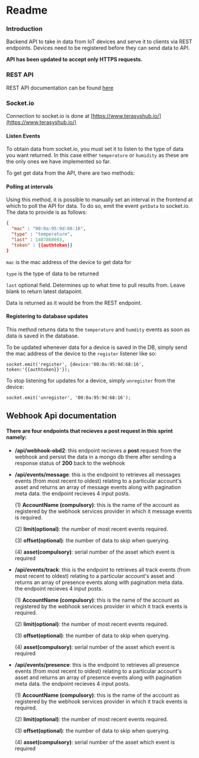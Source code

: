 **Readme**
======

### **Introduction**
Backend API to take in data from IoT devices and serve it to clients via REST endpoints.
Devices need to be registered before they can send data to API.

**API has been updated to accept only HTTPS requests.**

### **REST API**

REST API documentation can be found [here](https://documenter.getpostman.com/view/1909663/6fVW5LF?0=o&1=n&2=b&3=o&4=a&5=r&6=d&7=i&8=n&9=g&10=c&11=o&12=m&13=p&14=l&15=e&16=t&17=e&version=latest)

### **Socket.io**

Connection to socket.io is done at [https://www.terasyshub.io/](https://www.terasyshub.io/)

#### Listen Events

To obtain data from socket.io, you must set it to listen to the type of data you want returned. In this case either ```temperature``` or ```humidity``` as these are the only ones we have implemented so far.

To get get data from the API, there are two methods:

#### Polling at intervals

Using this method, it is possible to manually set an interval in the frontend at which to poll the API for data.
To do so, emit the event ```getData``` to socket.io. The data to provide is as follows:

```JSON
{
  "mac" : "00:0a:95:9d:68:16",
  "type" : "temperature",
  "last" : 1487868693,
  "token" : {{authtoken}}
}
```

```mac``` is the mac address of the device to get data for

```type``` is the type of data to be returned

```last``` optional field. Determines up to what time to pull results from. Leave blank to return latest datapoint. 

Data is returned as it would be from the REST endpoint.


#### Registering to database updates

This method returns data to the ```temperature``` and ```humdity``` events as soon as data is saved in the database.

To be updated whenever data for a device is saved in the DB, simply send the mac address of the device to the ```register``` listener like so:

```JS
socket.emit('register', {device:'00:0a:95:9d:68:16', token:'{{authtoken}}'});
```

To stop listening for updates for a device, simply ```unregister``` from the device:

```JS
socket.emit('unregister', '00:0a:95:9d:68:16');
```

## Webhook Api documentation

#### There are four endpoints that recieves a post request in this sprint namely:
- **/api/webhook-obd2**: this endpoint recieves a **post** request from the webhook and persist the data in a mongo db there after sending a response status of **200** back to the webhook

- **/api/events/message**: this is the endpoint to retrieves all messages events (from most recent to oldest) relating to a particular account's asset and returns an array of message events along with pagination meta data.
the endpoint recieves 4 input posts.

  (1) **AccountName (compulsory)**: this is the name of the account as registered by the webhook services provider in which it  message events is required.

  (2) **limit(optional)**: the number of most recent events required.

  (3) **offset(optional)**: the number of data to skip when querying.

  (4) **asset(compulsory)**: serial number of the asset which event is required

- **/api/events/track**: this is the endpoint to retrieves all track events (from most recent to oldest) relating to a particular account's asset and returns an array of presence events along with pagination meta data.
the endpoint recieves 4 input posts.

  (1) **AccountName (compulsory)**: this is the name of the account as registered by the webhook services provider in which it track events is required.

  (2) **limit(optional)**: the number of most recent events required.

  (3) **offset(optional)**: the number of data to skip when querying.

  (4) **asset(compulsory)**: serial number of the asset which event is required

- **/api/events/presence**: this is the endpoint to retrieves all presence events (from most recent to oldest) relating to a particular account's asset and returns an array of presence events along with pagination meta data.
the endpoint recieves 4 input posts.

  (1) **AccountName (compulsory)**: this is the name of the account as registered by the webhook services provider in which it track events is required.

  (2) **limit(optional)**: the number of most recent events required.

  (3) **offset(optional)**: the number of data to skip when querying.

  (4) **asset(compulsory)**: serial number of the asset which event is required
